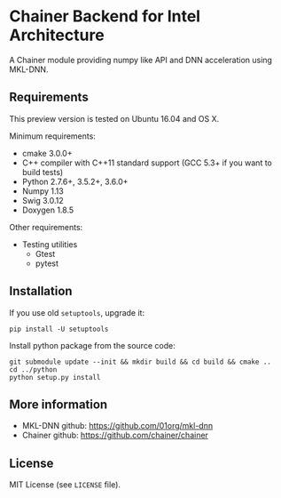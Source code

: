 # Chainer Backend for Intel Architecture

A Chainer module providing numpy like API and DNN acceleration using MKL-DNN.


## Requirements

This preview version is tested on Ubuntu 16.04 and OS X.

Minimum requirements:
- cmake 3.0.0+
- C++ compiler with C++11 standard support (GCC 5.3+ if you want to build tests)
- Python 2.7.6+, 3.5.2+, 3.6.0+
- Numpy 1.13
- Swig 3.0.12
- Doxygen 1.8.5


Other requirements:
- Testing utilities
  - Gtest
  - pytest

## Installation

If you use old ``setuptools``, upgrade it:

```
pip install -U setuptools
```

Install python package from the source code:

```
git submodule update --init && mkdir build && cd build && cmake ..
cd ../python
python setup.py install
```

## More information
- MKL-DNN github: https://github.com/01org/mkl-dnn
- Chainer github: https://github.com/chainer/chainer

## License
MIT License (see `LICENSE` file).
